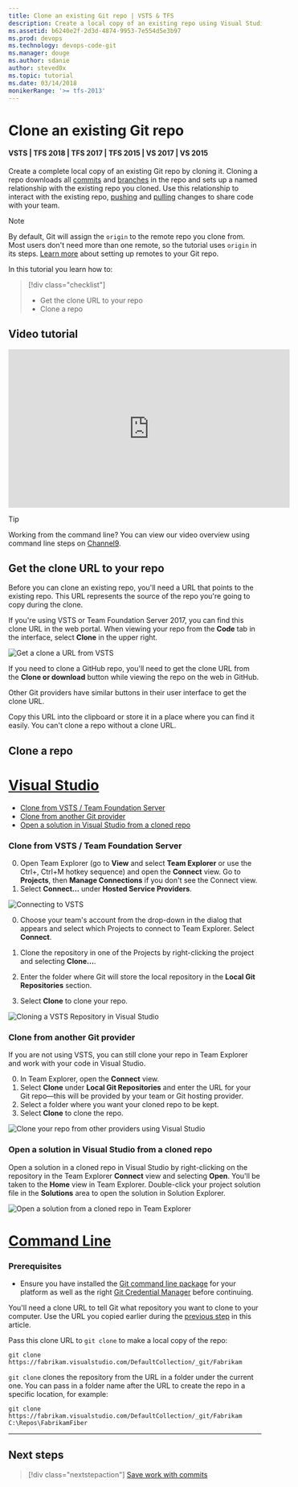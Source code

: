 ```yaml
---
title: Clone an existing Git repo | VSTS & TFS
description: Create a local copy of an existing repo using Visual Studio or command line clone 
ms.assetid: b6240e2f-2d3d-4874-9953-7e554d5e3b97
ms.prod: devops
ms.technology: devops-code-git 
ms.manager: douge
ms.author: sdanie
author: steved0x
ms.topic: tutorial
ms.date: 03/14/2018
monikerRange: '>= tfs-2013'
---
```



# Clone an existing Git repo

#### VSTS | TFS 2018 | TFS 2017 | TFS 2015 | VS 2017 | VS 2015

Create a complete local copy of an existing Git repo by cloning it. 
Cloning a repo downloads all [commits](commits.md) and [branches](branches.md) in the repo and sets up a named relationship with the existing repo you cloned.
Use this relationship to interact with the existing repo, [pushing](pushing.md) and [pulling](pulling.md) changes to share code with your team.

>[!NOTE]
> By default, Git will assign the `origin` to the remote repo you clone from. Most users don't need more than one remote, so the tutorial uses `origin` in its steps. 
> [Learn more](creatingrepo.md#remotes) about setting up remotes to your Git repo.

In this tutorial you learn how to:

> [!div class="checklist"]
> * Get the clone URL to your repo
> * Clone a repo

## Video tutorial

<iframe src="https://channel9.msdn.com/series/Team-Services-Git-Tutorial/Git-Tutorial-Create-a-Git-repo-in-Visual-Studio-2015/player" width="560" height="315" allowFullScreen frameBorder="0"></iframe>

>[!TIP]
> Working from the command line? You can view our video overview using command line steps on [Channel9](https://channel9.msdn.com/series/Team-Services-Git-Tutorial/Git-Tutorial-Create-a-repo-from-the-command-line).

<a name="clone_url"></a>
## Get the clone URL to your repo

Before you can clone an existing repo, you'll need a URL that points to the existing repo. This URL represents the source of the repo you're going to copy during the clone.

If you're using VSTS or Team Foundation Server 2017, you can find this clone URL in the web portal. 
When viewing your repo from the **Code** tab in the interface, select **Clone** in the upper right.

![Get a clone a URL from VSTS](./_img/get_clone_url.gif)

If you need to clone a GitHub repo, you'll need to get the clone URL from the **Clone or download** button while viewing the repo on the web in GitHub. 

Other Git providers have similar buttons in their user interface to get the clone URL. 

Copy this URL into the clipboard or store it in a place where you can find it easily. You can't clone a repo without a clone URL.

## Clone a repo 

# [Visual Studio](#tab/visual-studio)

* [Clone from VSTS / Team Foundation Server](#clone-from-visual-studio-team-services--team-foundation-server)
* [Clone from another Git provider](#clone-from-another-git-provider)
* [Open a solution in Visual Studio from a cloned repo](#open-a-solution-in-visual-studio-from-a-cloned-repo)

### Clone from VSTS / Team Foundation Server

0. Open Team Explorer (go to **View** and select **Team Explorer** or use the Ctrl+\, Ctrl+M hotkey sequence) and open the **Connect** view. Go to **Projects**, then **Manage Connections** if you don't see the Connect view.
0. Select **Connect...** under **Hosted Service Providers**.

  ![Connecting to VSTS](_img/connect_to_vsts_from_vs2015.png)

0. Choose your team's account from the drop-down in the dialog that appears and select which Projects to connect to Team Explorer. Select **Connect**. 

0. Clone the repository in one of the Projects by right-clicking the project and selecting **Clone...**. 
0. Enter the folder where Git will store the local repository in the **Local Git Repositories** section.
0. Select **Clone** to clone your repo. 

  ![Cloning a VSTS Repository in Visual Studio](_shared/_img/cloneVsRepo.png)

### Clone from another Git provider

If you are not using VSTS, you can still clone your repo in Team Explorer and work with your code in Visual Studio.

0. In Team Explorer, open the **Connect** view.
0. Select **Clone** under **Local Git Repositories** and enter the URL for your Git repo&mdash;this will be provided by your team or Git hosting 
provider. 
0. Select a folder where you want your cloned repo to be kept. 
0. Select **Clone** to clone the repo.   

  ![Clone your repo from other providers using Visual Studio](_img/clone_other_providers.png)</ol>    

### Open a solution in Visual Studio from a cloned repo

Open a solution in a cloned repo in Visual Studio by right-clicking on the repository in the Team Explorer **Connect** view and selecting **Open**. 
You'll be taken to the **Home** view in Team Explorer. Double-click your project solution file in the **Solutions** area to open the solution in Solution Explorer.

![Open a solution from a cloned repo in Team Explorer](_img/vs_open_solution.gif)

# [Command Line](#tab/command-line)

### Prerequisites

* Ensure you have installed the [Git command line package](http://git-scm.com/download) for your platform as well as the 
right [Git Credential Manager](set-up-credential-managers.md) before continuing.

You'll need a clone URL to tell Git what repository you want to clone to your computer. Use the URL you copied earlier during the [previous step](#clone_url) in this article.

Pass this clone URL to `git clone` to make a local copy of the repo:

```
git clone https://fabrikam.visualstudio.com/DefaultCollection/_git/Fabrikam
```

`git clone` clones the repository from the URL in a folder under the current one. You can pass in a folder name after the URL to create the repo in a specific location, for example:

```
git clone https://fabrikam.visualstudio.com/DefaultCollection/_git/Fabrikam C:\Repos\FabrikamFiber
```

---

## Next steps

> [!div class="nextstepaction"]
> [Save work with commits](commits.md)

